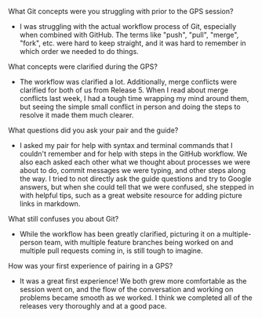 What Git concepts were you struggling with prior to the GPS session?

 - I was struggling with the actual workflow process of Git, especially when combined with GitHub. The terms like "push", "pull", "merge", "fork", etc. were hard to keep straight, and it was hard to remember in which order we needed to do things.

What concepts were clarified during the GPS?

 - The workflow was clarified a lot. Additionally, merge conflicts were clarified for both of us from Release 5. When I read about merge conflicts last week, I had a tough time wrapping my mind around them, but seeing the simple small conflict in person and doing the steps to resolve it made them much clearer.

What questions did you ask your pair and the guide?

 - I asked my pair for help with syntax and terminal commands that I couldn't remember and for help with steps in the GitHub workflow. We also each asked each other what we thought about processes we were about to do, commit messages we were typing, and other steps along the way. I tried to not directly ask the guide questions and try to Google answers, but when she could tell that we were confused, she stepped in with helpful tips, such as a great website resource for adding picture links in markdown.

What still confuses you about Git?

 - While the workflow has been greatly clarified, picturing it on a multiple-person team, with multiple feature branches being worked on and multiple pull requests coming in, is still tough to imagine.

How was your first experience of pairing in a GPS?

 - It was a great first experience! We both grew more comfortable as the session went on, and the flow of the conversation and working on problems became smooth as we worked. I think we completed all of the releases very thoroughly and at a good pace.